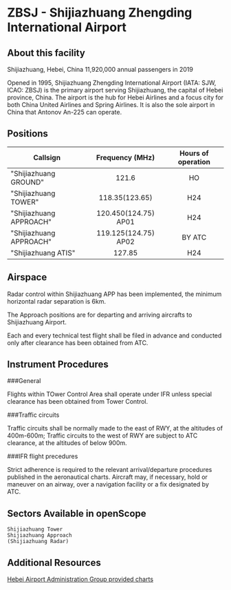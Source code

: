 # ZBSJ - Shijiazhuang Zhengding International Airport

## About this facility

Shijiazhuang, Hebei, China 11,920,000 annual passengers in 2019 

Opened in 1995, Shijiazhuang Zhengding International Airport (IATA: SJW, ICAO: ZBSJ) is the primary airport serving Shijiazhuang, the capital of Hebei province, China. The airport is the hub for Hebei Airlines and a focus city for both China United Airlines and Spring Airlines. It is also the sole airport in China that Antonov An-225 can operate.

## Positions

|Callsign               | Frequency (MHz)      | Hours of operation |
|-----------------------|:--------------------:|:------------------:|
|"Shijiazhuang GROUND"  | 121.6                | HO                 |
|"Shijiazhuang TOWER"   | 118.35(123.65)       | H24                |
|"Shijiazhuang APPROACH"| 120.450(124.75) AP01 | H24                | 
|"Shijiazhuang APPROACH"| 119.125(124.75) AP02 | BY ATC             |
|"Shijiazhuang ATIS"    | 127.85               | H24                |

## Airspace

Radar control within Shijiazhuang APP has been implemented, the minimum horizontal radar separation is 6km. 

The Approach positions are for departing and arriving aircrafts to Shijiazhuang Airport. 

Each and every technical test flight shall be filed in advance and conducted only after clearance has been obtained from ATC.

## Instrument Procedures
###General

Flights within TOwer Control Area shall operate under IFR unless special clearance has been obtained from Tower Control. 

###Traffic circuits

Traffic circuits shall be normally made to the east of RWY, at the altitudes of 400m-600m; Traffic circuits to the west of RWY are subject to ATC clearance, at the altitudes of below 900m. 

###IFR flight precedures

Strict adherence is required to the relevant arrival/departure procedures published in the aeronautical charts. Aircraft may, if necessary, hold or maneuver on an airway, over a navigation facility or a fix designated by ATC. 

## Sectors Available in openScope
```
Shijiazhuang Tower
Shijiazhuang Approach
(Shijiazhuang Radar)
```

## Additional Resources
<a href="https://www.hebeiairport.com" target="_blank">Hebei Airport Administration Group provided charts</a>

